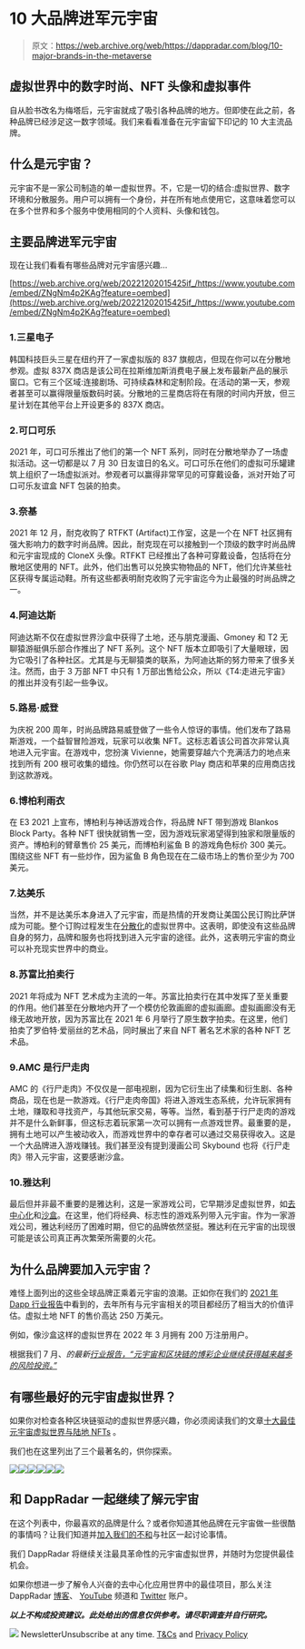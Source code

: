 # 10 大品牌进军元宇宙

> 原文：<https://web.archive.org/web/https://dappradar.com/blog/10-major-brands-in-the-metaverse>

## 虚拟世界中的数字时尚、NFT 头像和虚拟事件

自从脸书改名为梅塔后，元宇宙就成了吸引各种品牌的地方。但即使在此之前，各种品牌已经涉足这一数字领域。我们来看看准备在元宇宙留下印记的 10 大主流品牌。

## 什么是元宇宙？

元宇宙不是一家公司制造的单一虚拟世界。不，它是一切的结合:虚拟世界、数字环境和分散服务。用户可以拥有一个身份，并在所有地点使用它，这意味着您可以在多个世界和多个服务中使用相同的个人资料、头像和钱包。

## 主要品牌进军元宇宙

现在让我们看看有哪些品牌对元宇宙感兴趣…

[https://web.archive.org/web/20221202015425if_/https://www.youtube.com/embed/ZNgNm4p2KAg?feature=oembed](https://web.archive.org/web/20221202015425if_/https://www.youtube.com/embed/ZNgNm4p2KAg?feature=oembed)

### 1.三星电子

韩国科技巨头三星在纽约开了一家虚拟版的 837 旗舰店，但现在你可以在分散地参观。虚拟 837X 商店是该公司在拉斯维加斯消费电子展上发布最新产品的展示窗口。它有三个区域:连接剧场、可持续森林和定制阶段。在活动的第一天，参观者甚至可以赢得限量版数码时装。分散地的三星商店将在有限的时间内开放，但三星计划在其他平台上开设更多的 837X 商店。

### 2.可口可乐

2021 年，可口可乐推出了他们的第一个 NFT 系列，同时在分散地举办了一场虚拟活动。这一切都是以 7 月 30 日友谊日的名义。可口可乐在他们的虚拟可乐罐建筑上组织了一场虚拟派对。参观者可以赢得非常罕见的可穿戴设备，派对开始了可口可乐友谊盒 NFT 包装的拍卖。

### 3.奈基

2021 年 12 月，耐克收购了 RTFKT (Artifact)工作室，这是一个在 NFT 社区拥有强大影响力的数字时尚品牌。因此，耐克现在可以接触到一个顶级的数字时尚品牌和元宇宙现成的 CloneX 头像。RTFKT 已经推出了各种可穿戴设备，包括将在分散地区使用的 NFT。此外，他们出售可以兑换实物物品的 NFT，他们允许某些社区获得专属运动鞋。所有这些都表明耐克收购了元宇宙迄今为止最强的时尚品牌之一。

### 4.阿迪达斯

阿迪达斯不仅在虚拟世界沙盒中获得了土地，还与朋克漫画、Gmoney 和 T2 无聊猿游艇俱乐部合作推出了 NFT 系列。这个 NFT 版本立即吸引了大量眼球，因为它吸引了各种社区。尤其是与无聊猿类的联系，为阿迪达斯的努力带来了很多关注。然而，由于 3 万部 NFT 中只有 1 万部出售给公众，所以《T4:走进元宇宙》的推出并没有引起一些争议。

### 5.路易·威登

为庆祝 200 周年，时尚品牌路易威登做了一些令人惊讶的事情。他们发布了路易斯游戏，一个益智冒险游戏，玩家可以收集 NFT。这标志着该公司首次非常认真地进入元宇宙。在游戏中，您扮演 Vivienne，她需要穿越六个充满活力的地点来找到所有 200 根可收集的蜡烛。你仍然可以在谷歌 Play 商店和苹果的应用商店找到这款游戏。

### 6.博柏利雨衣

在 E3 2021 上宣布，博柏利与神话游戏合作，将品牌 NFT 带到游戏 Blankos Block Party。各种 NFT 很快就销售一空，因为游戏玩家渴望得到独家和限量版的资产。博柏利的臂章售价 25 美元，而博柏利鲨鱼 B 的游戏角色标价 300 美元。围绕这些 NFT 有一些炒作，因为鲨鱼 B 角色现在在二级市场上的售价至少为 700 美元。

### 7.达美乐

当然，并不是达美乐本身进入了元宇宙，而是热情的开发商让美国公民订购比萨饼成为可能。整个订购过程发生在[分散化](https://web.archive.org/web/20221202015425/https://dappradar.com/ethereum/marketplaces/decentraland)的虚拟世界中。这表明，即使没有这些品牌自身的努力，品牌和服务也将找到进入元宇宙的途径。此外，这表明元宇宙的商业可以补充现实世界中的商业。

### 8.苏富比拍卖行

2021 年将成为 NFT 艺术成为主流的一年。苏富比拍卖行在其中发挥了至关重要的作用。他们甚至在分散地内开了一个模仿伦敦画廊的虚拟画廊。虚拟画廊没有无缘无故地开放，因为苏富比在 2021 年 6 月举行了原生数字拍卖。在这里，他们拍卖了罗伯特·爱丽丝的艺术品，同时展出了来自 NFT 著名艺术家的各种 NFT 艺术品。

### 9.AMC 是行尸走肉

AMC 的《行尸走肉》不仅仅是一部电视剧，因为它衍生出了续集和衍生剧、各种商品，现在也是一款游戏。《行尸走肉帝国》将进入游戏生态系统，允许玩家拥有土地，赚取和寻找资产，与其他玩家交易，等等。当然，看到基于行尸走肉的游戏并不是什么新鲜事，但这标志着玩家第一次可以拥有一点游戏世界。最重要的是，拥有土地可以产生被动收入，而游戏世界中的幸存者可以通过交易获得收入。这是一个大品牌进入游戏赚钱。我们甚至没有提到漫画公司 Skybound 也将《行尸走肉》带入元宇宙，这要感谢沙盒。

### 10.雅达利

最后但并非最不重要的是雅达利，这是一家游戏公司，它早期涉足虚拟世界，如[去中心化](https://web.archive.org/web/20221202015425/https://dappradar.com/ethereum/marketplaces/decentraland)和[沙盒](https://web.archive.org/web/20221202015425/https://dappradar.com/ethereum/games/the-sandbox)。在这里，他们将经典、标志性的游戏系列带入元宇宙。作为一家游戏公司，雅达利经历了困难时期，但它的品牌依然坚挺。雅达利在元宇宙的出现很可能是该公司真正再次繁荣所需要的火花。

## 为什么品牌要加入元宇宙？

难怪上面列出的这些全球品牌正乘着元宇宙的浪潮。正如你在我们的 [2021 年 Dapp 行业报告](https://web.archive.org/web/20221202015425/https://dappradar.com/blog/2021-dapp-industry-report)中看到的，去年所有与元宇宙相关的项目都经历了相当大的价值评估。虚拟土地 NFT 的售价高达 250 万美元。

例如，像沙盒这样的虚拟世界在 2022 年 3 月拥有 200 万注册用户。

根据我们 7 月、*的最新[行业报告，“元宇宙和区块链的博彩企业继续获得越来越多的风险投资。”](https://web.archive.org/web/20221202015425/https://dappradar.com/blog/dappradar-blockchain-industry-report-july-2022)*

## 有哪些最好的元宇宙虚拟世界？

如果你对检查各种区块链驱动的虚拟世界感兴趣，你必须阅读我们的文章[十大最佳元宇宙虚拟世界与陆地 NFTs](https://web.archive.org/web/20221202015425/https://dappradar.com/blog/top-10-best-metaverse-virtual-worlds-with-land-nfts) 。

我们也在这里列出了三个最著名的，供你探索。

[](https://web.archive.org/web/20221202015425/https://dappradar.com/ethereum/marketplaces/decentraland)[![](img/7b0f61f4f9bc577ca88a402bcd93b81e.png)<picture>![](img/9cb34a74a5552f3ed944e1914e4eab5e.png)</picture>](https://web.archive.org/web/20221202015425/https://dappradar.com/ethereum/marketplaces/decentraland)[](https://web.archive.org/web/20221202015425/https://dappradar.com/ethereum/marketplaces/the-sandbox-marketplace)[![](img/87befc4a1e42119d30e207f259589417.png)<picture>![](img/be4a4474cb4814311b565b7ef8e9c2fc.png)</picture>](https://web.archive.org/web/20221202015425/https://dappradar.com/ethereum/marketplaces/the-sandbox-marketplace)[](https://web.archive.org/web/20221202015425/https://dappradar.com/ethereum/games/somnium-space)[![](img/a8509d52ae4e523bf6dbfd8eee4c681f.png)<picture>![](img/e83e6847f91d8fa8cb687bc79c2a81a9.png)</picture>](https://web.archive.org/web/20221202015425/https://dappradar.com/ethereum/games/somnium-space)

## 和 DappRadar 一起继续了解元宇宙

在这个列表中，你最喜欢的品牌是什么？或者你知道其他品牌在元宇宙做一些很酷的事情吗？让我们知道并[加入我们的不和](https://web.archive.org/web/20221202015425/https://www.discord.gg/dappradar)与社区一起讨论事情。

我们 DappRadar 将继续关注最具革命性的元宇宙虚拟世界，并随时为您提供最佳机会。

如果你想进一步了解令人兴奋的去中心化应用世界中的最佳项目，那么关注 DappRadar [博客](https://web.archive.org/web/20221202015425/https://dappradar.com/blog/)、 [YouTube](https://web.archive.org/web/20221202015425/https://www.youtube.com/c/DappRadar) 频道和 [Twitter](https://web.archive.org/web/20221202015425/https://twitter.com/dappradar) 账户。

***以上不构成投资建议。此处给出的信息仅供参考。请尽职调查并自行研究。***

![](img/6d5a4a2d609c56e1a5771717e54ba759.png) NewsletterUnsubscribe at any time. [T&Cs](https://web.archive.org/web/20221202015425/https://dappradar.com/terms) and [Privacy Policy](https://web.archive.org/web/20221202015425/https://dappradar.com/privacy-policy)